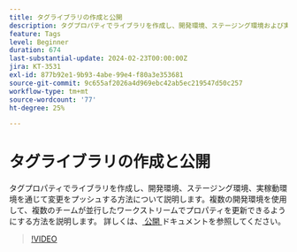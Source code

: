 ```yaml
---
title: タグライブラリの作成と公開
description: タグプロパティでライブラリを作成し、開発環境、ステージング環境および実稼動環境に変更をプッシュする方法について説明します。
feature: Tags
level: Beginner
duration: 674
last-substantial-update: 2024-02-23T00:00:00Z
jira: KT-3531
exl-id: 877b92e1-9b93-4abe-99e4-f80a3e353681
source-git-commit: 9c655af2026a4d969ebc42ab5ec219547d50c257
workflow-type: tm+mt
source-wordcount: '77'
ht-degree: 25%

---
```


# タグライブラリの作成と公開

タグプロパティでライブラリを作成し、開発環境、ステージング環境、実稼動環境を通じて変更をプッシュする方法について説明します。複数の開発環境を使用して、複数のチームが並行したワークストリームでプロパティを更新できるようにする方法を説明します。 詳しくは、[ 公開 ](https://experienceleague.adobe.com/docs/experience-platform/tags/publish/overview.html) ドキュメントを参照してください。

>[!VIDEO](https://video.tv.adobe.com/v/28731/?learn=on)
